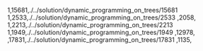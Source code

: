 1,15681,./../solution/dynamic_programming_on_trees/15681
1,2533,./../solution/dynamic_programming_on_trees/2533
,2058,
1,2213,./../solution/dynamic_programming_on_trees/2213
1,1949,./../solution/dynamic_programming_on_trees/1949
,12978,
,17831,./../solution/dynamic_programming_on_trees/17831
,1135,

